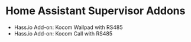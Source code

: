 # Home Assistant Supervisor Addons
- Hass.io Add-on: Kocom Wallpad with RS485
- Hass.io Add-on: Kocom Call with RS485

